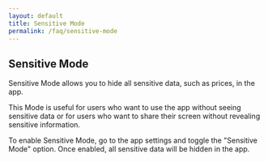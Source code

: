 ```yaml
---
layout: default
title: Sensitive Mode
permalink: /faq/sensitive-mode
---
```


## Sensitive Mode

Sensitive Mode allows you to hide all sensitive data, such as prices, in the app.

This Mode is useful for users who want to use the app without seeing sensitive data or for users who want to share their screen without revealing sensitive information.

To enable Sensitive Mode, go to the app settings and toggle the "Sensitive Mode" option. Once enabled, all sensitive data will be hidden in the app.
